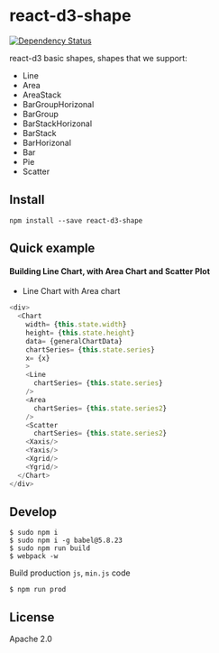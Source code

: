 # react-d3-shape

[![Dependency Status](https://gemnasium.com/react-d3/react-d3-shape.svg)](https://gemnasium.com/react-d3/react-d3-shape)

react-d3 basic shapes, shapes that we support:

- Line
- Area
- AreaStack
- BarGroupHorizonal
- BarGroup
- BarStackHorizonal
- BarStack
- BarHorizonal
- Bar
- Pie
- Scatter


## Install

```
npm install --save react-d3-shape
```

## Quick example

#### Building Line Chart, with Area Chart and Scatter Plot

- Line Chart with Area chart

```js
<div>
  <Chart
    width= {this.state.width}
    height= {this.state.height}
    data= {generalChartData}
    chartSeries= {this.state.series}
    x= {x}
    >
    <Line
      chartSeries= {this.state.series}
    />
    <Area
      chartSeries= {this.state.series2}
    />
    <Scatter
      chartSeries= {this.state.series2}
    <Xaxis/>
    <Yaxis/>
    <Xgrid/>
    <Ygrid/>
  </Chart>
</div>

```

## Develop

```
$ sudo npm i
$ sudo npm i -g babel@5.8.23
$ sudo npm run build
$ webpack -w
```

Build production `js`, `min.js` code

```
$ npm run prod
```

## License

Apache 2.0
